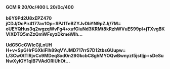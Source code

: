 #### GCM R 20/0c/400 L 20/0c/400
**b6Y9Pd2U8xEPZ470**<br/>**jCDJ/OcPir4177av1Op+SPJ1TeBZYJvDbYN9pZJ//7M=**<br/>**oUEYQHus3q2wgzqWvFg4+xufGiuNd3KRMt8kRzhWVuES99pI+jTXvgBKVIXDTQ5mZzQmWFsyzDkmeWlh...**<br/><br/>
**UdG5CcGWlcGjLnUH**<br/>**H+v+SpGHrFGXkiFIh89qVYJMD717rrS7D12tbsGUupw=**<br/>**L/3Cw0tTIRjvCx9MDeqSxd0n29GkcbC8ghMYOQwBwnyzt5jstIjp+sDeSuNwXyIGY1qIB7VAdORlUhOt...**